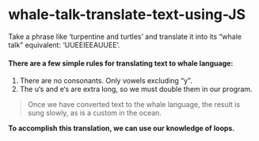 # whale-talk-translate-text-using-JS
 Take a phrase like ‘turpentine and turtles’ and translate it into its “whale talk” equivalent: ‘UUEEIEEAUUEE’.

#### There are a few simple rules for translating text to whale language:

1. There are no consonants. Only vowels excluding “y”.
2. The u‘s and e‘s are extra long, so we must double them in our program.

> Once we have converted text to the whale language, the result is sung slowly, as is a custom in the ocean.


**To accomplish this translation, we can use our knowledge of loops.**

